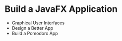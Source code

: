 # Build a JavaFX Application
- Graphical User Interfaces 
- Design a Better App
- Build a Pomodoro App 
